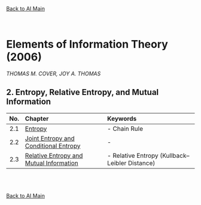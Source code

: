 [Back to AI Main](../../README.md)

<br>

# Elements of Information Theory (2006)
*THOMAS M. COVER, JOY A. THOMAS*


## 2. Entropy, Relative Entropy, and Mutual Information
|No.|Chapter|Keywords|
|:-:|:------|:-------|
|2.1|[Entropy](ch02/01/note.md)|- Chain Rule|
|2.2|[Joint Entropy and Conditional Entropy](ch02/02/note.md)|- |
|2.3|[Relative Entropy and Mutual Information](ch02/03/note.md)|- Relative Entropy (Kullback–Leibler Distance)|





<br><br>

[Back to AI Main](../../README.md)